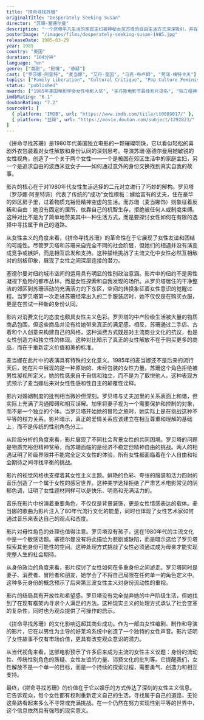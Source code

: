 ```yaml
---
title: "拼命寻找苏珊"
originalTitle: "Desperately Seeking Susan"
director: "苏珊·塞德尔曼"
description: "一个厌倦平凡生活的家庭主妇被神秘女孩苏珊的自由生活方式深深吸引，并在阴差阳错中开始了一段身份错位的冒险。这部80年代女性导演作品以轻松幽默的方式探讨了女性身份认同、自我发现和挣脱社会束缚的主题。"
posterImage: "/images/films/desperately-seeking-susan-1985.jpg"
releaseDate: 1985-03-29
year: 1985
country: "美国"
duration: "104分钟"
language: "en"
genre: ["喜剧", "剧情", "悬疑"]
cast: ["罗莎娜·阿奎特", "麦当娜", "艾丹·奎因", "马克·布卢姆", "劳瑞·梅特卡夫"]
topics: ["Family Liberation", "Cultural Critique", "Pop Culture Feminism", "Identity Formation", "Economic Empowerment", "Third Wave Feminism"]
status: "published"
awards: ["1985年美国电影学会女性电影人奖", "圣丹斯电影节最佳影片提名", "独立精神奖最佳导演提名"]
imdbRating: "6.1"
doubanRating: "7.2"
sourceUrl: [
  { platform: "IMDB", url: "https://www.imdb.com/title/tt0089017/" },
  { platform: "豆瓣", url: "https://movie.douban.com/subject/1292823/" }
]
---
```


《拼命寻找苏珊》是1980年代美国独立电影的一颗璀璨明珠，它以看似轻松的喜剧外衣包装着对女性解放和身份认同的深刻思考。导演苏珊·塞德尔曼用她敏锐的女性视角，创造了一个关于两个女性——一个是被困在郊区生活中的家庭主妇，另一个是追求自由的波西米亚女子——如何通过意外的身份交换找到真实自我的故事。

影片的核心在于对1980年代女性生活选择的二元对立进行了巧妙的解构。罗贝塔（罗莎娜·阿奎特饰）代表了传统的"成功"女性模板：嫁给富有的丈夫，住在豪华的郊区房子里，过着物质充裕但精神空虚的生活。而苏珊（麦当娜饰）则象征着反叛和自由：她没有固定的居所，依靠自己的机智生存，拒绝被任何人或制度束缚。这种对比不是为了简单地赞美其中一种生活方式，而是要探讨女性如何在有限的选择中寻找属于自己的道路。

从女性主义的角度来看，《拼命寻找苏珊》的革命性在于它展现了女性友谊和团结的可能性。尽管罗贝塔和苏珊来自完全不同的社会阶层，但她们的相遇并没有演变成竞争或嫉妒，而是相互启发和支持。这种描绘挑战了主流文化中女性必然互相敌对的刻板印象，展现了女性之间深层连接的潜力。

塞德尔曼对纽约城市空间的运用具有明显的性别政治意涵。影片中的纽约不是男性凝视下危险的都市丛林，而是女性探索和自我发现的场所。从罗贝塔居住的干净整洁的郊区到苏珊活动的充满活力的下东区，空间的转换象征着女性意识的觉醒过程。当罗贝塔第一次走进苏珊经常出入的二手服装店时，她不仅仅是在购买衣服，更是在尝试一种新的身份认同。

影片对消费文化的态度也颇具女性主义色彩。罗贝塔的中产阶级生活被大量的物质商品包围，但这些商品并没有给她带来真正的满足感。相反，苏珊通过二手店、古着和个人创意来构建自己的风格，这种消费方式既是对主流商业文化的抗议，也是女性创造力和独立性的体现。这种对比暗示了真正的女性解放不在于购买更多的商品，而在于重新定义价值和美的标准。

麦当娜在此片中的表演具有特殊的文化意义。1985年的麦当娜还不是后来的流行天后，她在片中展现的是一种原始的、未经包装的女性力量。苏珊这个角色拒绝被男性凝视所定义，她的性感来自于自信和独立，而不是为了取悦他人。这种表现方式预示了麦当娜后来对女性性感和性自主的颠覆性诠释。

影片对婚姻制度的批判相当微妙但深刻。罗贝塔与丈夫加里的关系表面上和谐，但实际上充满了沟通障碍和相互误解。加里将妻子视为一个需要保护和控制的对象，而不是一个独立的个体。当罗贝塔开始她的冒险之旅时，她实际上是在挑战这种不平等的权力关系。影片暗示，真正的爱情关系应该建立在相互尊重和理解的基础上，而不是传统的性别角色分工。

从阶级分析的角度来看，影片展现了不同社会背景女性的共同困境。罗贝塔的问题是物质充裕但精神贫瘠，而苏珊面临的是经济不稳定但精神自由的挑战。两人的相遇证明了阶级界限并不能完全定义女性的体验，所有女性都面临着在个人自由和社会期待之间寻找平衡的挑战。

影片的视觉风格也支撑着其女性主义主题。鲜艳的色彩、夸张的服装和活力四射的音乐创造了一个属于女性的感官世界。这种美学选择拒绝了严肃艺术电影常见的阴郁色调，证明了女性题材同样可以是快乐、明亮和充满活力的。

音乐在影片中扮演着重要角色，不仅仅是背景装饰，更是女性情感表达的载体。麦当娜的歌曲为影片注入了80年代流行文化的能量，同时也体现了女性艺术家如何通过音乐来表达自己的观点和态度。

影片对母性角色的处理也值得注意。罗贝塔没有孩子，这在1980年代的主流文化中是一个敏感话题。塞德尔曼没有将此描绘为悲剧或缺陷，而是暗示这给了罗贝塔探索其他身份可能性的空间。这种处理方式挑战了女性必须通过成为母亲才能实现完整人生的社会期待。

从身份政治的角度来看，影片探讨了女性如何在多重身份之间游走。罗贝塔同时是妻子、消费者、冒险者和朋友，她学会了不将自己局限在任何单一的角色定义中。这种多元身份的概念预示了后来第三波女性主义对身份流动性的重视。

影片的结局具有开放性和希望感。罗贝塔没有完全抛弃她的中产阶级生活，但她找到了在现有框架内寻求个人满足的方法。这种现实主义的处理方式承认了社会变革的复杂性，同时也为观众提供了可操作的启示。

《拼命寻找苏珊》的文化影响远超其商业成功。作为一部由女性编剧、制作和导演的影片，它在以男性为主导的好莱坞系统中创造了一个独特的女性声音。影片证明了女性故事不仅有市场价值，更具有改变观众意识的潜力。

从当代视角来看，这部电影预示了许多后来成为主流的女性主义议题：身份的流动性、传统性别角色的质疑、女性友谊的力量、消费文化的批判等。它提醒我们，女性解放不是一个单一的目标，而是一个持续的探索过程，需要勇气、创造力和相互支持。

最终，《拼命寻找苏珊》的价值在于它以娱乐的方式传达了深刻的女性主义信息。它告诉观众，每个女性都有权利重新定义自己的生活，寻找属于自己的道路，无论这条路看起来多么不寻常或充满挑战。在一个仍然在努力实现性别平等的世界中，这个信息依然具有强烈的现实意义。